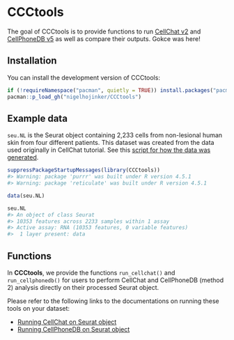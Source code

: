 
<!-- README.md is generated from README.Rmd. Please edit that file -->

# CCCtools

<!-- badges: start -->

<!-- badges: end -->

The goal of CCCtools is to provide functions to run [CellChat
v2](https://github.com/jinworks/CellChat) and [CellPhoneDB
v5](https://github.com/ventolab/CellphoneDB/tree/master) as well as
compare their outputs. Gokce was here!

## Installation

You can install the development version of CCCtools:

``` r
if (!requireNamespace("pacman", quietly = TRUE)) install.packages("pacman")
pacman::p_load_gh("nigelhojinker/CCCtools")
```

## Example data

`seu.NL` is the Seurat object containing 2,233 cells from non-lesional
human skin from four different patients. This dataset was created from
the data used originally in CellChat tutorial. See this [script for how
the data was generated](data-raw/demo_data.md).

``` r
suppressPackageStartupMessages(library(CCCtools)) 
#> Warning: package 'purrr' was built under R version 4.5.1
#> Warning: package 'reticulate' was built under R version 4.5.1

data(seu.NL)

seu.NL
#> An object of class Seurat 
#> 10353 features across 2233 samples within 1 assay 
#> Active assay: RNA (10353 features, 0 variable features)
#>  1 layer present: data
```

## Functions

In **CCCtools**, we provide the functions `run_cellchat()` and
`run_cellphonedb()` for users to perform CellChat and CellPhoneDB
(method 2) analysis directly on their processed Seurat object.

Please refer to the following links to the documentations on running
these tools on your dataset:

- [Running CellChat on Seurat
  object](https://github.com/nigelhojinker/CCCtools/blob/main/data-raw/Run_CellChat.md)
- [Running CellPhoneDB on Seurat
  object](https://github.com/nigelhojinker/CCCtools/blob/main/data-raw/Run_CellPhoneDB.md)
